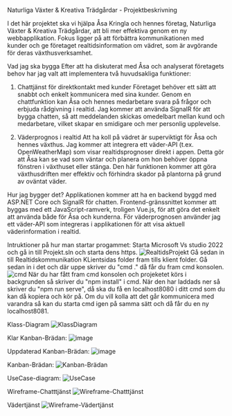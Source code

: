 Naturliga Växter & Kreativa Trädgårdar - Projektbeskrivning


I det här projektet ska vi hjälpa Åsa Kringla och hennes företag, Naturliga Växter & Kreativa Trädgårdar, att bli mer effektiva genom en ny webbapplikation. Fokus ligger på att förbättra kommunikationen med kunder och ge företaget realtidsinformation om vädret, som är avgörande för deras växthusverksamhet.

Vad jag ska bygga
Efter att ha diskuterat med Åsa och analyserat företagets behov har jag valt att implementera två huvudsakliga funktioner:

1. Chattjänst för direktkontakt med kunder
Företaget behöver ett sätt att snabbt och enkelt kommunicera med sina kunder. Genom en chattfunktion kan Åsa och hennes medarbetare svara på frågor och erbjuda rådgivning i realtid. Jag kommer att använda SignalR för att bygga chatten, så att meddelanden skickas omedelbart mellan kund och medarbetare, vilket skapar en smidigare och mer personlig upplevelse.

2. Väderprognos i realtid
Att ha koll på vädret är superviktigt för Åsa och hennes växthus. Jag kommer att integrera ett väder-API (t.ex. OpenWeatherMap) som visar realtidsprognoser direkt i appen. Detta gör att Åsa kan se vad som väntar och planera om hon behöver öppna fönstren i växthuset eller stänga. Den här funktionen kommer att göra växthusdriften mer effektiv och förhindra skador på plantorna på grund av oväntat väder.

Hur jag bygger det?
Applikationen kommer att ha en backend byggd med ASP.NET Core och SignalR för chatten. Frontend-gränssnittet kommer att byggas med ett JavaScript-ramverk, troligen Vue.js, för att göra det enkelt att använda både för Åsa och kunderna. För väderprognosen använder jag ett väder-API som integreras i applikationen för att visa aktuell väderinformation i realtid.

Intruktioner på hur man startar progammet:
Starta Microsoft Vs studio 2022 och gå in till Projekt.sln och starta dens https.
![RealtidsProjekt](https://github.com/user-attachments/assets/76f3ce12-3169-43ac-ac74-d5e143fb35f0)
Gå sedan in till Realtidskommunikation KLientsidas folder fram tills klient folder. Gå sedan in i det och där uppe skriver du "cmd ." då får du fram cmd konsolen.
![cmd](https://github.com/user-attachments/assets/cfe78ac4-9bb8-45e5-93f8-bf41da899e03)
När du har fått fram cmd konsolen och projeketet körs i backgrunden så skriver du "npm install" i cmd. När den har laddads ner så skriver du "npm run serve", då ska du få en localhost8080 i ditt cmd som du kan då kopiera och kör på.
Om du vill kolla att det går kommunicera med varandra så kan du starta cmd igen på samma sätt och då får du en ny localhost8081.


Klass-Diagram
![KlassDiagram](https://github.com/user-attachments/assets/160c6c74-f503-480d-8206-f1578958d2fb)

Klar Kanban-Brädan:
![image](https://github.com/user-attachments/assets/16b43e79-2eca-47e0-aa5f-2976dc8d8f11)

Uppdaterad Kanban-Brädan:
![image](https://github.com/user-attachments/assets/fe24cbb3-3b80-4b8e-b0ad-a241c2824070)

Kanban-Brädan:
![Kanban-Brädan](https://github.com/user-attachments/assets/e3bf4f5b-65ed-4737-954f-440462418001)


UseCase-diagram:
![UseCase](https://github.com/user-attachments/assets/ef2e3899-3595-45e5-8ae4-b2722286a1da)

Wireframe-Chatttjänst
![Wireframe-Chatttjänst](https://github.com/user-attachments/assets/c1437f49-8f8e-4e8b-abf2-6057cc4154cd)

Vädertjänst
![Wireframe-Vädertjänst](https://github.com/user-attachments/assets/8d5c55ef-37b8-468a-9a5c-2d1134aaa03c)
